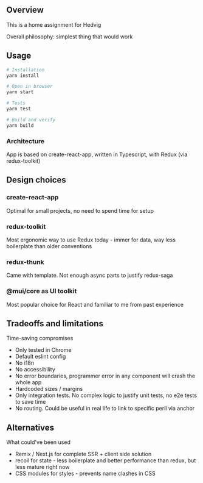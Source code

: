 ## Overview

This is a home assignment for Hedvig

Overall philosophy: simplest thing that would work

## Usage

```bash
# Installation
yarn install

# Open in browser
yarn start

# Tests
yarn test

# Build and verify
yarn build
```

### Architecture

App is based on create-react-app, written in Typescript, with Redux (via redux-toolkit)

## Design choices

### create-react-app

Optimal for small projects, no need to spend time for setup

### redux-toolkit

Most ergonomic way to use Redux today - immer for data, way less boilerplate than older conventions

### redux-thunk

Came with template. Not enough async parts to justify redux-saga

### @mui/core as UI toolkit

Most popular choice for React and familiar to me from past experience

## Tradeoffs and limitations

Time-saving compromises

- Only tested in Chrome
- Default eslint config
- No i18n
- No accessibility
- No error boundaries, programmer error in any component will crash the whole app
- Hardcoded sizes / margins
- Only integration tests.  No complex logic to justify unit tests, no e2e tests to save time
- No routing.  Could be useful in real life to link to specific peril via anchor

## Alternatives

What could've been used

- Remix / Next.js for complete SSR + client side solution
- recoil for state - less boilerplate and better performance than redux, but less mature right now
- CSS modules for styles - prevents name clashes in CSS

